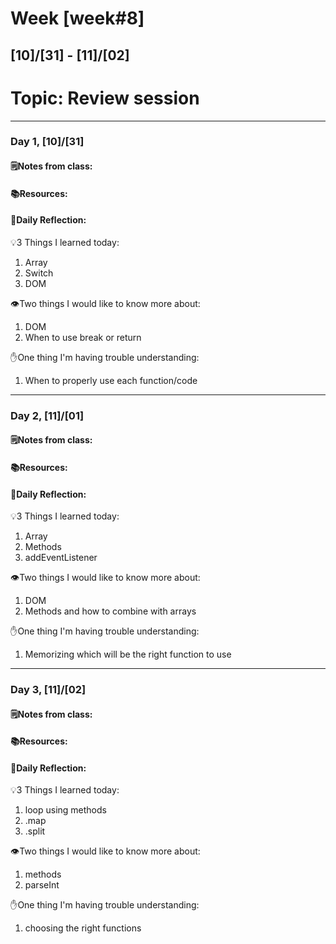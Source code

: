 # Week [week#8]
## [10]/[31] - [11]/[02]

# Topic: Review session

___

### Day 1, [10]/[31]

#### 🗒️Notes from class:

#### 📚Resources:


#### 💭Daily Reflection:

💡3 Things I learned today:
1. Array
2. Switch
3. DOM

👁️Two things I would like to know more about:
1. DOM
2. When to use break or return

✋One thing I'm having trouble understanding:
1. When to properly use each function/code


___

### Day 2, [11]/[01] 

#### 🗒️Notes from class:

#### 📚Resources:


#### 💭Daily Reflection:

💡3 Things I learned today:
1. Array
2. Methods
3. addEventListener

👁️Two things I would like to know more about:
1. DOM
2. Methods and how to combine with arrays

✋One thing I'm having trouble understanding:
1. Memorizing which will be the right function to use

___

### Day 3, [11]/[02]
#### 🗒️Notes from class:

#### 📚Resources:


#### 💭Daily Reflection:

💡3 Things I learned today:
1. loop using methods
2. .map
3. .split

👁️Two things I would like to know more about:
1. methods
2. parseInt

✋One thing I'm having trouble understanding:
1. choosing the right functions
 

